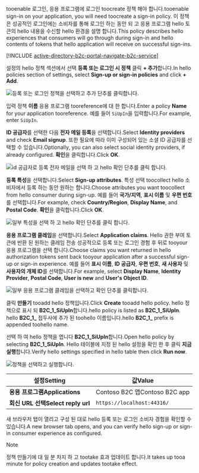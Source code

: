 <span data-ttu-id="74740-101">tooenable 로그인, 응용 프로그램에 로그인 toocreate 정책 해야 합니다.</span><span class="sxs-lookup"><span data-stu-id="74740-101">tooenable sign-in on your application, you will need toocreate a sign-in policy.</span></span> <span data-ttu-id="74740-102">이 정책은 성공적인 로그인에는 소비자를 통해 로그인 하는 동안 되 고 응용 프로그램 hello 토큰의 hello 내용을 수신할 hello 환경을 설명 합니다.</span><span class="sxs-lookup"><span data-stu-id="74740-102">This policy describes hello experiences that consumers will go through during sign-in and hello contents of tokens that hello application will receive on successful sign-ins.</span></span>

[!INCLUDE [active-directory-b2c-portal-navigate-b2c-service](active-directory-b2c-portal-navigate-b2c-service.md)]

<span data-ttu-id="74740-103">설정의 hello 정책 섹션에서 선택 **등록 또는 로그인 시 정책** 클릭 **+ 추가**합니다.</span><span class="sxs-lookup"><span data-stu-id="74740-103">In hello policies section of settings, select **Sign-up or sign-in policies** and click **+ Add**.</span></span>

![등록 또는 로그인 정책을 선택하고 추가 단추를 클릭합니다.](media/active-directory-b2c-create-sign-in-sign-up-policy/add-b2c-signup-signin-policy.png)

<span data-ttu-id="74740-105">입력 정책 **이름** 응용 프로그램 tooreference에 대 한 합니다.</span><span class="sxs-lookup"><span data-stu-id="74740-105">Enter a policy **Name** for your application tooreference.</span></span> <span data-ttu-id="74740-106">예를 들어 `SiUpIn`을 입력합니다.</span><span class="sxs-lookup"><span data-stu-id="74740-106">For example, enter `SiUpIn`.</span></span>

<span data-ttu-id="74740-107">**ID 공급자**를 선택한 다음 **전자 메일 등록**을 선택합니다.</span><span class="sxs-lookup"><span data-stu-id="74740-107">Select **Identity providers** and check **Email signup**.</span></span> <span data-ttu-id="74740-108">또한 필요에 따라 이미 구성되어 있는 소셜 ID 공급자를 선택할 수 있습니다.</span><span class="sxs-lookup"><span data-stu-id="74740-108">Optionally, you can also select social identity providers, if already configured.</span></span> <span data-ttu-id="74740-109">**확인**을 클릭합니다.</span><span class="sxs-lookup"><span data-stu-id="74740-109">Click **OK**.</span></span>

![id 공급자로 등록 전자 메일을 선택 하 고 hello 확인 단추를 클릭 합니다.](media/active-directory-b2c-create-sign-in-sign-up-policy/add-b2c-signup-signin-identity-providers.png)

<span data-ttu-id="74740-111">**등록 특성**을 선택합니다.</span><span class="sxs-lookup"><span data-stu-id="74740-111">Select **Sign-up attributes**.</span></span> <span data-ttu-id="74740-112">특성 선택 toocollect hello 소비자에서 등록 하는 동안 원하는 합니다.</span><span class="sxs-lookup"><span data-stu-id="74740-112">Choose attributes you want toocollect from hello consumer during sign-up.</span></span> <span data-ttu-id="74740-113">예를 들어 **국가/지역**, **표시 이름** 및 **우편 번호**를 선택합니다.</span><span class="sxs-lookup"><span data-stu-id="74740-113">For example, check **Country/Region**, **Display Name**, and **Postal Code**.</span></span> <span data-ttu-id="74740-114">**확인**을 클릭합니다.</span><span class="sxs-lookup"><span data-stu-id="74740-114">Click **OK**.</span></span>

![일부 특성을 선택 하 고 hello 확인 단추를 클릭 합니다.](media/active-directory-b2c-create-sign-in-sign-up-policy/add-b2c-signup-signin-sign-up-attributes.png)

<span data-ttu-id="74740-116">**응용 프로그램 클레임**을 선택합니다.</span><span class="sxs-lookup"><span data-stu-id="74740-116">Select **Application claims**.</span></span> <span data-ttu-id="74740-117">Hello 권한 부여 토큰에 반환 된 원하는 클레임 전송 성공적으로 등록 또는 로그인 경험 후 뒤로 tooyour 응용 프로그램을 선택 합니다.</span><span class="sxs-lookup"><span data-stu-id="74740-117">Choose claims you want returned in hello authorization tokens sent back tooyour application after a successful sign-up or sign-in experience.</span></span> <span data-ttu-id="74740-118">예를 들어 **표시 이름**, **ID 공급자**, **우편 번호**, **새 사용자** 및 **사용자의 개체 ID**를 선택합니다.</span><span class="sxs-lookup"><span data-stu-id="74740-118">For example, select **Display Name**, **Identity Provider**, **Postal Code**, **User is new** and **User's Object ID**.</span></span>

![일부 응용 프로그램 클레임을 선택하고 확인 단추를 클릭합니다.](media/active-directory-b2c-create-sign-in-sign-up-policy/add-b2c-signup-signin-application-claims.png)

<span data-ttu-id="74740-120">클릭 **만들기** tooadd hello 정책입니다.</span><span class="sxs-lookup"><span data-stu-id="74740-120">Click **Create** tooadd hello policy.</span></span> <span data-ttu-id="74740-121">hello 정책으로 표시 되 **B2C_1_SiUpIn**합니다.</span><span class="sxs-lookup"><span data-stu-id="74740-121">hello policy is listed as **B2C_1_SiUpIn**.</span></span> <span data-ttu-id="74740-122">hello **B2C_1_** 접두사에 추가 된 toohello 이름입니다.</span><span class="sxs-lookup"><span data-stu-id="74740-122">hello **B2C_1_** prefix is appended toohello name.</span></span>

<span data-ttu-id="74740-123">선택 하 여 hello 정책을 엽니다 **B2C_1_SiUpIn**합니다.</span><span class="sxs-lookup"><span data-stu-id="74740-123">Open hello policy by selecting **B2C_1_SiUpIn**.</span></span> <span data-ttu-id="74740-124">Hello 테이블에 지정 된 hello 설정을 확인 한 후 클릭 **지금 실행**합니다.</span><span class="sxs-lookup"><span data-stu-id="74740-124">Verify hello settings specified in hello table then click **Run now**.</span></span>

![정책을 선택하고 실행합니다.](media/active-directory-b2c-create-sign-in-sign-up-policy/run-b2c-signup-signin-policy.png)

| <span data-ttu-id="74740-126">설정</span><span class="sxs-lookup"><span data-stu-id="74740-126">Setting</span></span>      | <span data-ttu-id="74740-127">값</span><span class="sxs-lookup"><span data-stu-id="74740-127">Value</span></span>  |
| ------------ | ------ |
| <span data-ttu-id="74740-128">**응용 프로그램**</span><span class="sxs-lookup"><span data-stu-id="74740-128">**Applications**</span></span> | <span data-ttu-id="74740-129">Contoso B2C 앱</span><span class="sxs-lookup"><span data-stu-id="74740-129">Contoso B2C app</span></span> |
| <span data-ttu-id="74740-130">**회신 URL 선택**</span><span class="sxs-lookup"><span data-stu-id="74740-130">**Select reply url**</span></span> | `https://localhost:44316/` |

<span data-ttu-id="74740-131">새 브라우저 탭이 열리고 구성 된 대로 hello 등록 또는 로그인 소비자 경험을 확인할 수 있습니다.</span><span class="sxs-lookup"><span data-stu-id="74740-131">A new browser tab opens, and you can verify hello sign-up or sign-in consumer experience as configured.</span></span>

> [!NOTE]
> <span data-ttu-id="74740-132">정책 만들기에 대 일 분 차지 하 고 tootake 효과 업데이트 합니다.</span><span class="sxs-lookup"><span data-stu-id="74740-132">It takes up tooa minute for policy creation and updates tootake effect.</span></span>
>